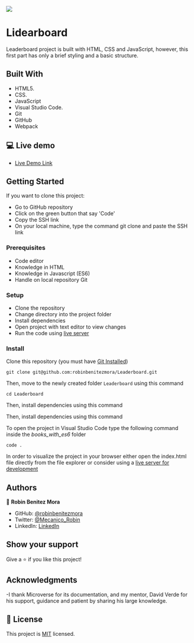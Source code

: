 ![](https://img.shields.io/badge/Microverse-blueviolet)

# Lidearboard


>
Leaderboard project is built with HTML, CSS and JavaScript, however, this first part has only a brief styling and a basic structure.

## Built With

- HTML5.
- CSS.
- JavaScript
- Visual Studio Code.
- Git
- GitHub
- Webpack

## 💻 Live demo
- [Live Demo Link](https://github.com/robinbenitezmora/Leaderboard)

## Getting Started

If you want to clone this project:
- Go to GitHub repository
- Click on the green button that say 'Code'
- Copy the SSH link
- On your local machine, type the command git clone and paste the SSH link


### Prerequisites
- Code editor
- Knowledge in HTML
- Knowledge in Javascript (ES6)
- Handle on local repository Git

### Setup
- Clone the repository
- Change directory into the project folder
- Install dependencies
- Open project with text editor to view changes
- Run the code using [live server](https://www.google.com/search?client=safari&rls=en&q=live+server&ie=UTF-8&oe=UTF-8)

### Install
Clone this repository (you must have [Git Installed](https://github.com/git-guides/install-git))

`git clone git@github.com:robinbenitezmora/Leaderboard.git`

Then, move to the newly created folder `Leaderboard` using this command

`cd Leaderboard`

Then, install dependencies using this command

Then, install dependencies using this command

To open the project in Visual Studio Code type the following command inside the _books_with_es6_ folder

`code .`

In order to visualize the project in your browser either open the index.html file directly from the file explorer or consider using a [live server for development ](https://marketplace.visualstudio.com/items?itemName=ritwickdey.LiveServer)

## Authors

👤 **Robin Benitez Mora**

- GitHub: [@robinbenitezmora](https://github.com/robinbenitezmora)
- Twitter: [@Mecanico_Robin](https://twitter.com/mecanico_robin)
- LinkedIn: [LinkedIn](https://www.linkedin.com/in/robin-benitez-mora-manizales)

## Show your support

Give a ⭐️ if you like this project!

## Acknowledgments

-I thank Microverse for its documentation, and my mentor, David Verde for his support, guidance and patient by sharing his large knowledge.

## 📝 License

This project is [MIT](./MIT.md) licensed.
